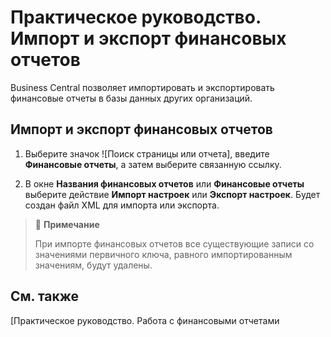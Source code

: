 # Практическое руководство. Импорт и экспорт финансовых отчетов 							 

Business Central позволяет импортировать и экспортировать финансовые отчеты в базы данных других организаций.

 

## Импорт и экспорт финансовых отчетов

 

1. Выберите значок ![Поиск страницы или отчета], введите  **Финансовые отчеты**, а затем выберите связанную ссылку.

2. В окне **Названия финансовых отчетов** или **Финансовые отчеты** выберите действие **Импорт настроек** или **Экспорт настроек**. Будет создан файл XML для импорта или экспорта.

   

>  :speech_balloon: **Примечание**
>
> При импорте финансовых отчетов все существующие записи со значениями первичного ключа, равного импортированным значениям, будут удалены.

 

## См. также

 [Практическое руководство. Работа с финансовыми отчетами
